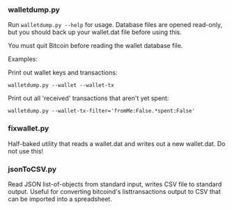 ### walletdump.py

Run `walletdump.py --help` for usage. Database files are opened read-only, but
you should back up your wallet.dat file before using this.

You must quit Bitcoin before reading the wallet database file.

Examples:

Print out wallet keys and transactions:

`walletdump.py --wallet --wallet-tx`

Print out all 'received' transactions that aren't yet spent:

`walletdump.py --wallet-tx-filter='fromMe:False.*spent:False'`

### fixwallet.py

Half-baked utility that reads a wallet.dat and writes out a new wallet.dat. Do not use this!

### jsonToCSV.py

Read JSON list-of-objects from standard input, writes CSV file to standard output.
Useful for converting bitcoind's listtransactions output to CSV that can be
imported into a spreadsheet.

